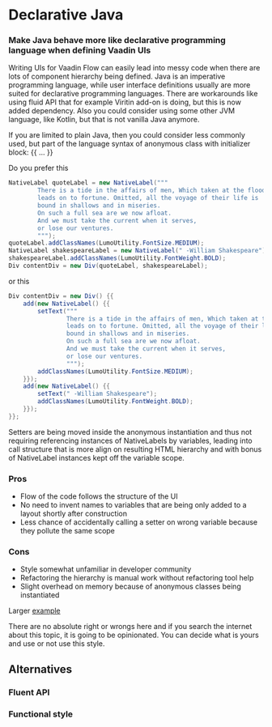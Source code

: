 # Declarative Java

### Make Java behave more like declarative programming language when defining Vaadin UIs

Writing UIs for Vaadin Flow can easily lead into messy code when there are lots of component hierarchy being defined.
Java is an imperative programming language, while user interface definitions usually are more suited for declarative
programming languages. There are workarounds like using fluid API that for example Viritin add-on is doing, but this is
now added dependency. Also you could consider using some other JVM language, like Kotlin, but that is not vanilla Java
anymore.

If you are limited to plain Java, then you could consider less commonly used, but part of the language syntax of
anonymous class with initializer block: {{ ... }}

Do you prefer this

```java
NativeLabel quoteLabel = new NativeLabel("""
        There is a tide in the affairs of men, Which taken at the flood, 
        leads on to fortune. Omitted, all the voyage of their life is 
        bound in shallows and in miseries. 
        On such a full sea are we now afloat. 
        And we must take the current when it serves, 
        or lose our ventures.
        """);
quoteLabel.addClassNames(LumoUtility.FontSize.MEDIUM);
NativeLabel shakespeareLabel = new NativeLabel(" -William Shakespeare");
shakespeareLabel.addClassNames(LumoUtility.FontWeight.BOLD);
Div contentDiv = new Div(quoteLabel, shakespeareLabel);
```

or this

```java
Div contentDiv = new Div() {{
    add(new NativeLabel() {{
        setText("""
                There is a tide in the affairs of men, Which taken at the flood, 
                leads on to fortune. Omitted, all the voyage of their life is 
                bound in shallows and in miseries. 
                On such a full sea are we now afloat. 
                And we must take the current when it serves, 
                or lose our ventures.
                """);
        addClassNames(LumoUtility.FontSize.MEDIUM);
    }});
    add(new NativeLabel() {{
        setText(" -William Shakespeare");
        addClassNames(LumoUtility.FontWeight.BOLD);
    }});
}};
```

Setters are being moved inside the anonymous instantiation and thus not requiring referencing instances of NativeLabels
by variables, leading into call structure that is more align on resulting HTML hierarchy and with bonus of NativeLabel
instances kept off the variable scope.

### Pros

- Flow of the code follows the structure of the UI
- No need to invent names to variables that are being only added to a layout shortly after construction
- Less chance of accidentally calling a setter on wrong variable because they pollute the same scope

### Cons

- Style somewhat unfamiliar in developer community
- Refactoring the hierarchy is manual work without refactoring tool help
- Slight overhead on memory because of anonymous classes being instantiated

Larger [example](src/main/java/org/samuliwritescode/declarativejava/MainRoute.java#L30)

There are no absolute right or wrongs here and if you search the internet about this topic, it is going to be
opinionated. You can decide what is yours and use or not use this style. 

## Alternatives
### Fluent API
### Functional style
